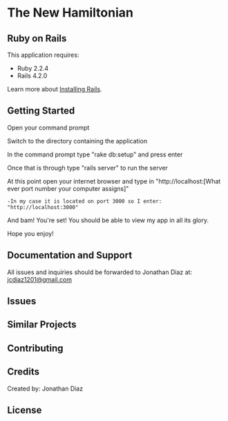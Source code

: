 The New Hamiltonian
================

Ruby on Rails
-------------

This application requires:

- Ruby 2.2.4
- Rails 4.2.0

Learn more about [Installing Rails](http://railsapps.github.io/installing-rails.html).

Getting Started
---------------

Open your command prompt

Switch to the directory containing the application

In the command prompt type "rake db:setup" and press enter

Once that is through type "rails server" to run the server

At this point open your internet browser and type in "http://localhost:[What ever port number your computer assigns]"
	
	-In my case it is located on port 3000 so I enter: "http://localhost:3000"

And bam! You're set! You should be able to view my app in all its glory.

Hope you enjoy!

Documentation and Support
-------------------------

All issues and inquiries should be forwarded to Jonathan Diaz at: jcdiaz1201@gmail.com

Issues
-------------

Similar Projects
----------------

Contributing
------------

Credits
-------

Created by: Jonathan Diaz

License
-------

